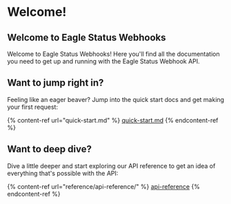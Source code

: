 # Welcome!

## Welcome to Eagle Status Webhooks

Welcome to Eagle Status Webhooks! Here you'll find all the documentation you need to get up and running with the Eagle Status Webhook API.

## Want to jump right in?

Feeling like an eager beaver? Jump into the quick start docs and get making your first request:

{% content-ref url="quick-start.md" %}
[quick-start.md](quick-start.md)
{% endcontent-ref %}

## Want to deep dive?

Dive a little deeper and start exploring our API reference to get an idea of everything that's possible with the API:

{% content-ref url="reference/api-reference/" %}
[api-reference](reference/api-reference/)
{% endcontent-ref %}

